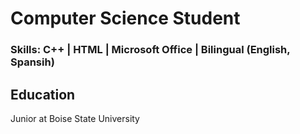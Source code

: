 # Computer Science Student

### Skills: C++ | HTML | Microsoft Office | Bilingual (English, Spansih)

## Education
Junior at Boise State University

